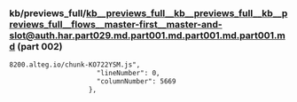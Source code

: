 ### kb/previews_full/kb__previews_full__kb__previews_full__kb__previews_full__flows__master-first__master-and-slot@auth.har.part029.md.part001.md.part001.md.part001.md (part 002)

```md
8200.alteg.io/chunk-KO722YSM.js",
                      "lineNumber": 0,
                      "columnNumber": 5669
                    },
                 
```

```
